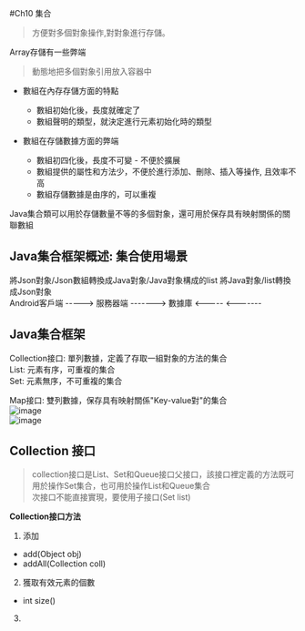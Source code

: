 #Ch10 集合 
> 方便對多個對象操作,對對象進行存儲。

Array存儲有一些弊端  
> 動態地把多個對象引用放入容器中  

+ 數組在內存存儲方面的特點
  - 數組初始化後，長度就確定了
  - 數組聲明的類型，就決定進行元素初始化時的類型
  
+ 數組在存儲數據方面的弊端
  - 數組初四化後，長度不可變 - 不便於擴展
  - 數組提供的屬性和方法少，不便於進行添加、刪除、插入等操作, 且效率不高
  - 數組存儲數據是由序的，可以重複
  
Java集合類可以用於存儲數量不等的多個對象，還可用於保存具有映射關係的關聯數組

## Java集合框架概述: 集合使用場景  
將Json對象/Json數組轉換成Java對象/Java對象構成的list
                    將Java對象/list轉換成Json對象  
Android客戶端 -----> 服務器端 -------> 數據庫
              <-----         <-------
              
## Java集合框架  
Collection接口: 單列數據，定義了存取一組對象的方法的集合  
  List: 元素有序，可重複的集合  
  Set: 元素無序，不可重複的集合

Map接口: 雙列數據，保存具有映射關係"Key-value對"的集合  
![image](https://user-images.githubusercontent.com/62740908/120642027-f6d98d80-c4a6-11eb-8baa-e3c12c28509d.png)  
![image](https://user-images.githubusercontent.com/62740908/120642117-0e187b00-c4a7-11eb-9dd5-3685ec1a80c3.png)

## Collection 接口  
> collection接口是List、Set和Queue接口父接口，該接口裡定義的方法既可用於操作Set集合，也可用於操作List和Queue集合  
> 次接口不能直接實現，要使用子接口(Set list)

**Collection接口方法**  
1. 添加
  + add(Object obj)
  + addAll(Collection coll)  
2. 獲取有效元素的個數
  + int size()
3. 
